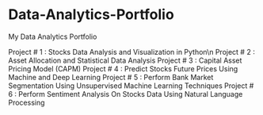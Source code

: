 # Data-Analytics-Portfolio
My Data Analytics Portfolio


Project # 1 : Stocks Data Analysis and Visualization in Python\n 
Project # 2 : Asset Allocation and Statistical Data Analysis
Project # 3 : Capital Asset Pricing Model (CAPM)
Project # 4 : Predict Stocks Future Prices Using Machine and Deep Learning
Project # 5 : Perform Bank Market Segmentation Using Unsupervised Machine Learning Techniques
Project # 6 : Perform Sentiment Analysis On Stocks Data Using Natural Language Processing
